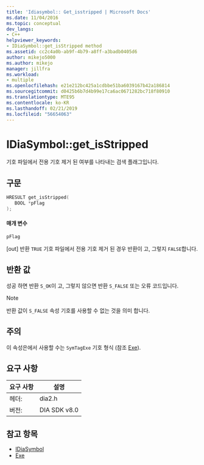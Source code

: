 ```yaml
---
title: 'Idiasymbol:: Get_isstripped | Microsoft Docs'
ms.date: 11/04/2016
ms.topic: conceptual
dev_langs:
- C++
helpviewer_keywords:
- IDiaSymbol::get_isStripped method
ms.assetid: cc2c4a0b-ab9f-4b79-a8ff-a3badb0405d6
author: mikejo5000
ms.author: mikejo
manager: jillfra
ms.workload:
- multiple
ms.openlocfilehash: e21e212bc425a1cdbbe51ba6039167b42a186814
ms.sourcegitcommit: d0425b6b7d4b99e17ca6ac0671282bc718f80910
ms.translationtype: MTE95
ms.contentlocale: ko-KR
ms.lasthandoff: 02/21/2019
ms.locfileid: "56654063"
---
```

# <a name="idiasymbolgetisstripped"></a>IDiaSymbol::get_isStripped
기호 파일에서 전용 기호 제거 된 여부를 나타내는 검색 플래그입니다.

## <a name="syntax"></a>구문

```C++
HRESULT get_isStripped(
   BOOL *pFlag
);
```

#### <a name="parameters"></a>매개 변수
 `pFlag`

[out] 반환 `TRUE` 기호 파일에서 전용 기호 제거 된 경우 반환이 고, 그렇지 `FALSE`합니다.

## <a name="return-value"></a>반환 값
 성공 하면 반환 `S_OK`이 고, 그렇지 않으면 반환 `S_FALSE` 또는 오류 코드입니다.

> [!NOTE]
>  반환 값이 `S_FALSE` 속성 기호를 사용할 수 없는 것을 의미 합니다.

## <a name="remarks"></a>주의
 이 속성은에서 사용할 수는 `SymTagExe` 기호 형식 (참조 [Exe](../../debugger/debug-interface-access/exe.md)).

## <a name="requirements"></a>요구 사항

|요구 사항|설명|
|-----------------|-----------------|
|헤더:|dia2.h|
|버전:|DIA SDK v8.0|

## <a name="see-also"></a>참고 항목
- [IDiaSymbol](../../debugger/debug-interface-access/idiasymbol.md)
- [Exe](../../debugger/debug-interface-access/exe.md)